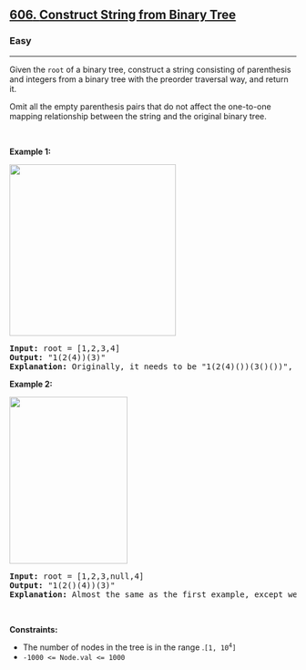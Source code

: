 <h2><a href="https://leetcode.com/problems/construct-string-from-binary-tree/"><font style="vertical-align: inherit;"><font style="vertical-align: inherit;">606</font></font><font style="vertical-align: inherit;"><font style="vertical-align: inherit;">. </font></font><font style="vertical-align: inherit;"><font style="vertical-align: inherit;">Construct String from Binary Tree</font></font></a></h2><h3>Easy</h3><hr><div><p><font style="vertical-align: inherit;"><font style="vertical-align: inherit;">Given the </font></font><code>root</code><font style="vertical-align: inherit;"><font style="vertical-align: inherit;"> of a binary tree, construct a string consisting of parenthesis and integers from a binary tree with the preorder traversal way, and return it.</font></font></p>

<p><font style="vertical-align: inherit;"><font style="vertical-align: inherit;">Omit all the empty parenthesis pairs that do not affect the one-to-one mapping relationship between the string and the original binary tree.</font></font></p>

<p>&nbsp;</p>
<p><strong><font style="vertical-align: inherit;"><font style="vertical-align: inherit;">Example 1:</font></font></strong></p>
<img alt="" src="https://assets.leetcode.com/uploads/2021/05/03/cons1-tree.jpg" style="width: 292px; height: 301px;">
<pre><strong><font style="vertical-align: inherit;"><font style="vertical-align: inherit;">Input:</font></font></strong><font style="vertical-align: inherit;"><font style="vertical-align: inherit;"> root = [1,2,3,4]
</font></font><strong><font style="vertical-align: inherit;"><font style="vertical-align: inherit;">Output:</font></font></strong><font style="vertical-align: inherit;"><font style="vertical-align: inherit;"> "1(2(4))(3)"
</font></font><strong><font style="vertical-align: inherit;"><font style="vertical-align: inherit;">Explanation:</font></font></strong><font style="vertical-align: inherit;"><font style="vertical-align: inherit;"> Originally, it needs to be "1(2(4)())(3()())", but you need to omit all the unnecessary empty parenthesis pairs. And it will be "1(2(4))(3)"
</font></font></pre>

<p><strong><font style="vertical-align: inherit;"><font style="vertical-align: inherit;">Example 2:</font></font></strong></p>
<img alt="" src="https://assets.leetcode.com/uploads/2021/05/03/cons2-tree.jpg" style="width: 207px; height: 293px;">
<pre><strong><font style="vertical-align: inherit;"><font style="vertical-align: inherit;">Input:</font></font></strong><font style="vertical-align: inherit;"><font style="vertical-align: inherit;"> root = [1,2,3,null,4]
</font></font><strong><font style="vertical-align: inherit;"><font style="vertical-align: inherit;">Output:</font></font></strong><font style="vertical-align: inherit;"><font style="vertical-align: inherit;"> "1(2()(4))(3)"
</font></font><strong><font style="vertical-align: inherit;"><font style="vertical-align: inherit;">Explanation:</font></font></strong><font style="vertical-align: inherit;"><font style="vertical-align: inherit;"> Almost the same as the first example, except we cannot omit the first parenthesis pair to break the one-to-one mapping relationship between the input and the output.
</font></font></pre>

<p>&nbsp;</p>
<p><strong><font style="vertical-align: inherit;"><font style="vertical-align: inherit;">Constraints:</font></font></strong></p>

<ul>
	<li><font style="vertical-align: inherit;"><font style="vertical-align: inherit;">The number of nodes in the tree is in the range </font><font style="vertical-align: inherit;">.</font></font><code>[1, 10<sup>4</sup>]</code><font style="vertical-align: inherit;"></font></li>
	<li><code>-1000 &lt;= Node.val &lt;= 1000</code></li>
</ul>
</div>